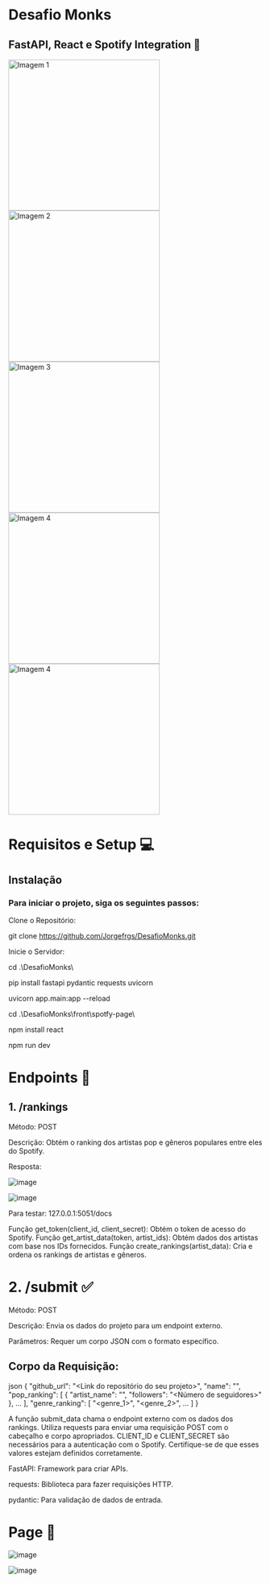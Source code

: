 # Desafio Monks 
## FastAPI, React e Spotify Integration 🎵

<!-- Imagem ajustada -->
<img src="https://github.com/user-attachments/assets/d6b9a062-19e8-4c84-b511-98c9b0eefc3f" alt="Imagem 1" width="300"/>

<!-- Imagem ajustada -->
<img src="https://github.com/user-attachments/assets/271f5f28-0dfb-4ddb-989b-0993dd74d961" alt="Imagem 2" width="300"/>

<!-- Imagem ajustada -->
<img src="https://github.com/user-attachments/assets/042976f3-15b9-4d96-ab42-c950ae64eeb2" alt="Imagem 3" width="300"/>

<!-- Imagem ajustada -->
<img src="https://github.com/user-attachments/assets/2a121b80-9626-43dc-aac7-e45516ca3ad6" alt="Imagem 4" width="300"/>

<!-- Imagem ajustada -->
<img src="https://github.com/user-attachments/assets/16ff7abc-a0bb-49ba-8c94-75efe59bb12a" alt="Imagem 4" width="300"/>


# Requisitos e Setup 💻

## Instalação

### Para iniciar o projeto, siga os seguintes passos:
Clone o Repositório:

git clone https://github.com/Jorgefrgs/DesafioMonks.git

Inicie o Servidor:

cd .\DesafioMonks\

pip install fastapi pydantic requests uvicorn

uvicorn app.main:app --reload

cd .\DesafioMonks\front\spotfy-page\

npm install react

npm run dev


# Endpoints 📍

## 1. /rankings

Método: POST

Descrição: Obtém o ranking dos artistas pop e gêneros populares entre eles do Spotify.

Resposta:

![image](https://github.com/user-attachments/assets/d8b2c0fb-f912-4604-a691-061034f235a5)

![image](https://github.com/user-attachments/assets/3b3e1895-f9ab-48ed-9128-1840277e1e85)

Para testar: 127.0.0.1:5051/docs

Função get_token(client_id, client_secret): Obtém o token de acesso do Spotify.
Função get_artist_data(token, artist_ids): Obtém dados dos artistas com base nos IDs fornecidos.
Função create_rankings(artist_data): Cria e ordena os rankings de artistas e gêneros.

# 2. /submit ✅

Método: POST

Descrição: Envia os dados do projeto para um endpoint externo.

Parâmetros: Requer um corpo JSON com o formato específico.

## Corpo da Requisição:

json
{
  "github_url": "<Link do repositório do seu projeto>",
  "name": "<Seu nome>",
  "pop_ranking": [
    {
      "artist_name": "<Nome do artista>",
      "followers": "<Número de seguidores>"
    },
    ...
  ],
  "genre_ranking": [
    "<genre_1>",
    "<genre_2>",
    ...
  ]
}


A função submit_data chama o endpoint externo com os dados dos rankings.
Utiliza requests para enviar uma requisição POST com o cabeçalho e corpo apropriados.
CLIENT_ID e CLIENT_SECRET são necessários para a autenticação com o Spotify. Certifique-se de que esses valores estejam definidos corretamente.


FastAPI: Framework para criar APIs.

requests: Biblioteca para fazer requisições HTTP.

pydantic: Para validação de dados de entrada.

# Page 📄

![image](https://github.com/user-attachments/assets/409989cc-e2f9-405d-a2de-de1a3402be98)

![image](https://github.com/user-attachments/assets/156f539a-b659-420f-8cb6-e08251ac37dd)


